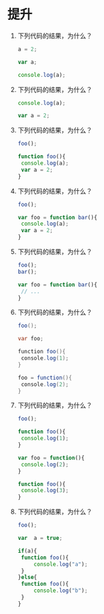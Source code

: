 # 提升

1. 下列代码的结果，为什么？

   ```javascript
   a = 2;
   
   var a;
   
   console.log(a);
   ```

2. 下列代码的结果，为什么？

   ```javascript
   console.log(a);
   
   var a = 2;
   ```

3. 下列代码的结果，为什么？

   ```javascript
   foo();
   
   function foo(){
   	console.log(a);
   	var a = 2;
   }
   ```

4. 下列代码的结果，为什么？

   ```javascript
   foo();
   
   var foo = function bar(){
   	console.log(a);
   	var a = 2;
   }
   ```

5. 下列代码的结果，为什么？

   ```javascript
   foo();
   bar();
   
   var foo = function bar(){
   	// ...
   }
   ```

6. 下列代码的结果，为什么？

   ```java
   foo();
   
   var foo;
   
   function foo(){
   	console.log(1);
   }
   
   foo = function(){
   	console.log(2);
   }
   ```

7. 下列代码的结果，为什么？

   ```javascript
   foo();
   
   function foo(){
   	console.log(1);
   }
   
   var foo = function(){
   	console.log(2);
   }
   
   function foo(){
   	console.log(3);
   }
   ```

8. 下列代码的结果，为什么？

   ```javascript
   foo();
   
   var  a = true;
   
   if(a){
   	function foo(){
   		console.log("a");
   	}
   }else{
   	function foo(){
   		console.log("b");
   	}
   }
   ```
